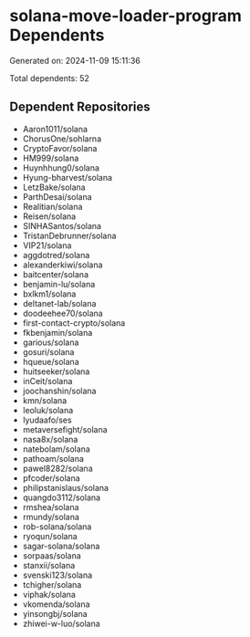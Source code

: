 # solana-move-loader-program Dependents

Generated on: 2024-11-09 15:11:36

Total dependents: 52

## Dependent Repositories

- Aaron1011/solana
- ChorusOne/sohlarna
- CryptoFavor/solana
- HM999/solana
- Huynhhung0/solana
- Hyung-bharvest/solana
- LetzBake/solana
- ParthDesai/solana
- Realitian/solana
- Reisen/solana
- SINHASantos/solana
- TristanDebrunner/solana
- VIP21/solana
- aggdotred/solana
- alexanderkiwi/solana
- baitcenter/solana
- benjamin-lu/solana
- bxlkm1/solana
- deltanet-lab/solana
- doodeehee70/solana
- first-contact-crypto/solana
- fkbenjamin/solana
- garious/solana
- gosuri/solana
- hqueue/solana
- huitseeker/solana
- inCeit/solana
- joochanshin/solana
- kmn/solana
- leoluk/solana
- lyudaafo/ses
- metaversefight/solana
- nasa8x/solana
- natebolam/solana
- pathoam/solana
- pawel8282/solana
- pfcoder/solana
- philipstanislaus/solana
- quangdo3112/solana
- rmshea/solana
- rmundy/solana
- rob-solana/solana
- ryoqun/solana
- sagar-solana/solana
- sorpaas/solana
- stanxii/solana
- svenski123/solana
- tchigher/solana
- viphak/solana
- vkomenda/solana
- yinsongbj/solana
- zhiwei-w-luo/solana
